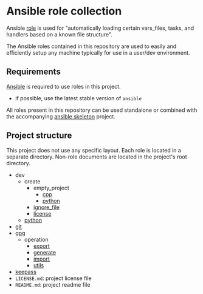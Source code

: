 # Ansible role collection

Ansible [role](https://docs.ansible.com/ansible/latest/user_guide/playbooks_reuse_roles.html) is used for "automatically loading certain vars_files, tasks, and handlers based on a known file structure".

The Ansible roles contained in this repository are used to easily and efficiently setup any machine typically for use in a user/dev environment.

## Requirements

[Ansible](https://docs.ansible.com/ansible/latest/installation_guide/intro_installation.html) is required to use roles in this project.
  - if possible, use the latest stable version of `ansible`
  
All roles present in this repository can be used standalone or combined with the accompanying [ansible skeleton](https://github.com/Teebor-Choka/Provisioning---Ansible-skeleton) project.

## Project structure

This project does not use any specific layout. Each role is located in a separate directory. Non-role documents are located in the project's root directory.
  - dev
    - create
      - empty_project
        - [cpp](./dev/create/empty_project/cpp)
        - [python](./dev/create/empty_project/python)
      - [ignore_file](./dev/create/ignore_file)
      - [license](./dev/create/license)
    - [python](./dev/python)
  - [git](./git)
  - [gpg](./gpg)
    - operation
      - [export](./gpg/operation/export)
      - [generate](./gpg/operation/generate)
      - [import](./gpg/operation/import)
      - [utils](./gpg/operation/utils)
  - [keepass](./keepass)
  - `LICENSE.md`: project license file
  - `README.md`: project readme file
